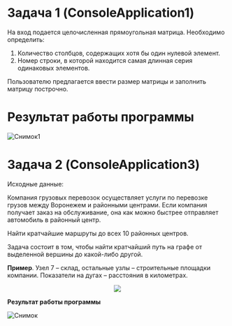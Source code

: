 # Задача 1 (ConsoleApplication1)
На вход подается целочисленная прямоугольная матрица. Необходимо определить:

1.	Количество столбцов, содержащих хотя бы один нулевой элемент.
2.	Номер строки, в которой находится самая длинная серия одинаковых элементов.

Пользователю предлагается ввести размер матрицы и заполнить матрицу построчно.

# Результат работы программы
![Снимок1](https://github.com/irinakalatur/dynamic_arrays/assets/139121399/10f05d19-0444-439a-9827-362255cbc518)

# Задача 2 (ConsoleApplication3)
Исходные данные:

Компания грузовых перевозок осуществляет услуги по перевозке грузов между Воронежем и районными центрами. Если компания получает заказ на обслуживание, она как можно быстрее отправляет автомобиль в районный центр.

Найти кратчайшие маршруты до всех 10 районных центров. 

Задача состоит в том, чтобы найти кратчайший путь на графе от выделенной вершины до какой-либо другой.

<b>Пример</b>.
Узел 7 – склад, остальные узлы – строительные площадки компании. Показатели на дугах – расстояния в километрах.
<p align="center">
  <img src="https://github.com/irinakalatur/dynamic_arrays/assets/139121399/eb83e063-2ccf-4b2c-8fd5-2e2d3ef56ae6"/>
</p>

<b>Результат работы программы</b>

![Снимок](https://github.com/irinakalatur/dynamic_arrays/assets/139121399/db5d85e0-6785-4569-9297-a40932dbf011)

